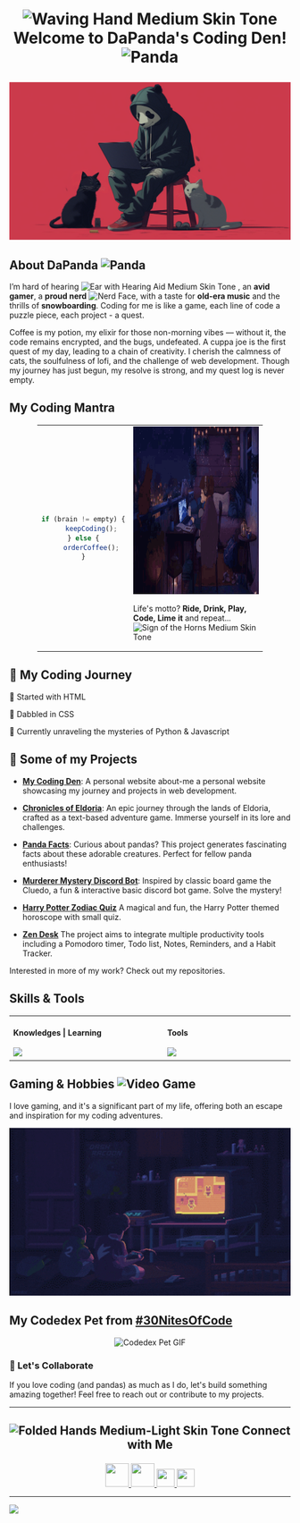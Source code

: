 # <p align="center"> <img src="https://raw.githubusercontent.com/Tarikul-Islam-Anik/Animated-Fluent-Emojis/master/Emojis/Hand%20gestures/Waving%20Hand%20Medium%20Skin%20Tone.png" alt="Waving Hand Medium Skin Tone" width="35" height="35" /> Welcome to DaPanda's Coding Den! <img src="https://raw.githubusercontent.com/Tarikul-Islam-Anik/Animated-Fluent-Emojis/master/Emojis/Animals/Panda.png" alt="Panda" width="35" height="35" /> </p>

![Header Banner](./images/pandacats1.png)

## About DaPanda <img src="https://raw.githubusercontent.com/Tarikul-Islam-Anik/Animated-Fluent-Emojis/master/Emojis/Animals/Panda.png" alt="Panda" width="25" height="25" />

I’m hard of hearing <img src="https://raw.githubusercontent.com/Tarikul-Islam-Anik/Animated-Fluent-Emojis/master/Emojis/Hand%20gestures/Ear%20with%20Hearing%20Aid%20Medium%20Skin%20Tone.png" alt="Ear with Hearing Aid Medium Skin Tone" width="25" height="25" /> , an **avid gamer**, a **proud nerd** <img src="https://raw.githubusercontent.com/Tarikul-Islam-Anik/Animated-Fluent-Emojis/master/Emojis/Smilies/Nerd%20Face.png" alt="Nerd Face" width="25" height="25" />, with a taste for **old-era music** and the thrills of **snowboarding**. Coding for me is like a game, each line of code a puzzle piece, each project - a quest.

Coffee is my potion, my elixir for those non-morning vibes — without it, the code remains encrypted, and the bugs, undefeated. A cuppa joe is the first quest of my day, leading to a chain of creativity.
I cherish the calmness of cats, the soulfulness of lofi, and the challenge of web development. Though my journey has just begun, my resolve is strong, and my quest log is never empty.

## My Coding Mantra

<table align="center" style="margin-left: auto; margin-right: auto; width: 80%;">
  <tr>
    <td align="center">

```js
if (brain != empty) {
    keepCoding();
} else {
    orderCoffee();
}
```
</td>
<td>
  <img src="./images/coding1.gif" alt="Coding GIF" width="500" height="300" />
  
  Life's motto? **Ride, Drink, Play, Code, Lime it** and repeat... <img src="https://raw.githubusercontent.com/Tarikul-Islam-Anik/Animated-Fluent-Emojis/master/Emojis/Hand%20gestures/Sign%20of%20the%20Horns%20Medium%20Skin%20Tone.png" alt="Sign of the Horns Medium Skin Tone" width="25" height="25" />
</td>
</table>


## 🐾 My Coding Journey

🐾 Started with HTML  

🐾 Dabbled in CSS

🐾 Currently unraveling the mysteries of Python & Javascript

## 🎋 Some of my Projects

- **[My Coding Den](https://github.com/DaPandamonium/My-Coding-Den)**: A personal website about-me a personal website showcasing my journey and projects in web development. 
  
- **[Chronicles of Eldoria](https://github.com/DaPandamonium/Chronicles-of-Eldoria)**: An epic journey through the lands of Eldoria, crafted as a text-based adventure game. Immerse yourself in its lore and challenges.
  
- **[Panda Facts](https://github.com/DaPandamonium/Panda-Facts)**: Curious about pandas? This project generates fascinating facts about these adorable creatures. Perfect for fellow panda enthusiasts!

- **[Murderer Mystery Discord Bot](https://github.com/DaPandamonium/murderer_bot)**: Inspired by classic board game the Cluedo, a fun & interactive basic discord bot game. Solve the mystery!

- **[Harry Potter Zodiac Quiz](https://github.com/DaPandamonium/Harry-Potter-Horoscope)** A magical and fun, the Harry Potter themed horoscope with small quiz.

- **[Zen Desk](https://github.com/DaPandamonium/ZenDesk)** The project aims to integrate multiple productivity tools including a Pomodoro timer, Todo list, Notes, Reminders, and a Habit Tracker. 

Interested in more of my work? Check out my repositories.


## Skills & Tools 
<table align="center">
  <tr>
    <td valign="top" width="10%">
      <h4>Knowledges | Learning</h4>
      <a href="https://skillicons.dev">
        <img src="https://skillicons.dev/icons?i=html,css,bootstrap,javascript,python,markdown,sqlite,react" />
      </a>
    </td>
    
  
  <td valign="top" width="10%">
      <h4>Tools</h4>
         <a href="https://skillicons.dev">
    <img src="https://skillicons.dev/icons?i=github,vscode,photoshop,discord,notion,windows,vercel,git" />
  </a>
      </a>
    </td>
  </tr>
</table>

## Gaming & Hobbies <img src="https://raw.githubusercontent.com/Tarikul-Islam-Anik/Animated-Fluent-Emojis/master/Emojis/Activities/Video%20Game.png" alt="Video Game" width="25" height="25" />

I love gaming, and it's a significant part of my life, offering both an escape and inspiration for my coding adventures.

<p align="center"> <img src="./images/gaming1.gif" alt="Coding GIF" width="600" height="300" /></p>

## My Codedex Pet from [#30NitesOfCode](https://www.codedex.io/30-nites-of-code)

<p align="center">
  <img src="https://www.codedex.io/images/code-nights/evolved-neutral-dragon.gif" alt="Codedex Pet GIF">
</p>


### 🎋 Let's Collaborate

If you love coding (and pandas) as much as I do, let's build something amazing together! Feel free to reach out or contribute to my projects.

<hr>

## <p align="center"> <img src="https://raw.githubusercontent.com/Tarikul-Islam-Anik/Animated-Fluent-Emojis/master/Emojis/Hand%20gestures/Folded%20Hands%20Medium-Light%20Skin%20Tone.png" alt="Folded Hands Medium-Light Skin Tone" width="25" height="25" /> Connect with Me </p>

<p align="center"> <a href="https://discord.com/users/valentinel" target="_blank" rel="noreferrer">
  <picture>
    <img src="https://img.icons8.com/doodle/48/discord-new-logo.png" width="42" height="42" />
  </picture>
</a>
<a href="https://www.github.com/DaPandamonium" target="_blank" rel="noreferrer">
  <picture>
    <img src="https://img.icons8.com/color-glass/48/github--v1.png" width="42" height="42" />
  </picture>
</a><a href="https://www.x.com/walk1m" target="_blank" rel="noreferrer"> <picture> <source media="(prefers-color-scheme: dark)" srcset="https://raw.githubusercontent.com/danielcranney/readme-generator/main/public/icons/socials/twitter-dark.svg" /> <source media="(prefers-color-scheme: light)" srcset="https://raw.githubusercontent.com/danielcranney/readme-generator/main/public/icons/socials/twitter.svg" /> <img src="https://raw.githubusercontent.com/danielcranney/readme-generator/main/public/icons/socials/twitter.svg" width="32" height="32" /> </picture> </a>
<a href="https://www.codedex.io/@DaPanda" target="_blank" rel="noreferrer">
  <picture>
    <img src="https://www.codedex.io/images/community/bouncer.gif" width="32" height="32" />
  </picture></a></p>

<hr>

[![](https://visitcount.itsvg.in/api?id=dapandamonium&label=Profile%20Visits&color=5&icon=7&pretty=true)](https://visitcount.itsvg.in)
